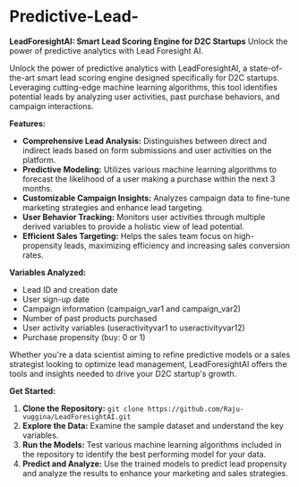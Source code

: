 # Predictive-Lead-
**LeadForesightAI: Smart Lead Scoring Engine for D2C Startups**  Unlock the power of predictive analytics with Lead Foresight AI.



Unlock the power of predictive analytics with LeadForesightAI, a state-of-the-art smart lead scoring engine designed specifically for D2C startups. Leveraging cutting-edge machine learning algorithms, this tool identifies potential leads by analyzing user activities, past purchase behaviors, and campaign interactions.

**Features:**
- **Comprehensive Lead Analysis:** Distinguishes between direct and indirect leads based on form submissions and user activities on the platform.
- **Predictive Modeling:** Utilizes various machine learning algorithms to forecast the likelihood of a user making a purchase within the next 3 months.
- **Customizable Campaign Insights:** Analyzes campaign data to fine-tune marketing strategies and enhance lead targeting.
- **User Behavior Tracking:** Monitors user activities through multiple derived variables to provide a holistic view of lead potential.
- **Efficient Sales Targeting:** Helps the sales team focus on high-propensity leads, maximizing efficiency and increasing sales conversion rates.

**Variables Analyzed:**
- Lead ID and creation date
- User sign-up date
- Campaign information (campaign_var1 and campaign_var2)
- Number of past products purchased
- User activity variables (useractivityvar1 to useractivityvar12)
- Purchase propensity (buy: 0 or 1)

Whether you're a data scientist aiming to refine predictive models or a sales strategist looking to optimize lead management, LeadForesightAI offers the tools and insights needed to drive your D2C startup's growth.

**Get Started:**
1. **Clone the Repository:** `git clone https://github.com/Raju-vuggina/LeadForesightAI.git`
2. **Explore the Data:** Examine the sample dataset and understand the key variables.
3. **Run the Models:** Test various machine learning algorithms included in the repository to identify the best performing model for your data.
4. **Predict and Analyze:** Use the trained models to predict lead propensity and analyze the results to enhance your marketing and sales strategies.

